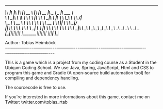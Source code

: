 
 ________  ___  ___  ___  ________        ________  ________  _____ ______   _______      
|\   ____\|\  \|\  \|\  \|\   __  \      |\   ____\|\   __  \|\   _ \  _   \|\  ___ \     
\ \  \___|\ \  \\\  \ \  \ \  \|\  \     \ \  \___|\ \  \|\  \ \  \\\__\ \  \ \   __/|    
 \ \_____  \ \   __  \ \  \ \   ____\     \ \  \  __\ \   __  \ \  \\|__| \  \ \  \_|/__  
  \|____|\  \ \  \ \  \ \  \ \  \___|      \ \  \|\  \ \  \ \  \ \  \    \ \  \ \  \_|\ \ 
    ____\_\  \ \__\ \__\ \__\ \__\          \ \_______\ \__\ \__\ \__\    \ \__\ \_______\
   |\_________\|__|\|__|\|__|\|__|           \|_______|\|__|\|__|\|__|     \|__|\|_______|
   \|_________|                                                                           
                                                                                          
Author: Tobias Heimböck                                                                             
---––––––––---––––––––---––––––––---––––––––---––––––––---––––––––---––––––––---––––––––----

This is a game which is a project from my coding course as a Student in the Ubiqum Coding School. 
We use Java, Spring, JavaScript, Html and CSS to program this game and Gradle (A open-source build automation tool) 
for compiling and dependency handling.

The sourcecode is free to use.

If you're interested in more informations about this game, contact me on Twitter: twitter.com/tobias_rtab
